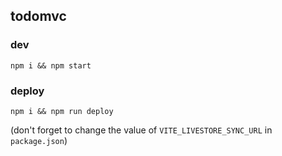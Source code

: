 ## todomvc

### dev

`npm i && npm start`

### deploy

`npm i && npm run deploy`

(don't forget to change the value of `VITE_LIVESTORE_SYNC_URL` in `package.json`)
